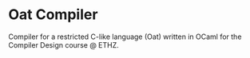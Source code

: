 # Oat Compiler
Compiler for a restricted C-like language (Oat) written in OCaml for the Compiler Design course @ ETHZ.
